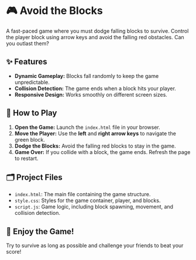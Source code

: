 
# 🎮 Avoid the Blocks

A fast-paced game where you must dodge falling blocks to survive. Control the player block using arrow keys and avoid the falling red obstacles. Can you outlast them?

## ✨ Features
- **Dynamic Gameplay:** Blocks fall randomly to keep the game unpredictable.
- **Collision Detection:** The game ends when a block hits your player.
- **Responsive Design:** Works smoothly on different screen sizes.

## 🎯 How to Play
1. **Open the Game:** Launch the `index.html` file in your browser.
2. **Move the Player:** Use the **left** and **right arrow keys** to navigate the green block.
3. **Dodge the Blocks:** Avoid the falling red blocks to stay in the game.
4. **Game Over:** If you collide with a block, the game ends. Refresh the page to restart.

## 🗂️ Project Files
- `index.html`: The main file containing the game structure.
- `style.css`: Styles for the game container, player, and blocks.
- `script.js`: Game logic, including block spawning, movement, and collision detection.

## 🚀 Enjoy the Game!
Try to survive as long as possible and challenge your friends to beat your score!
